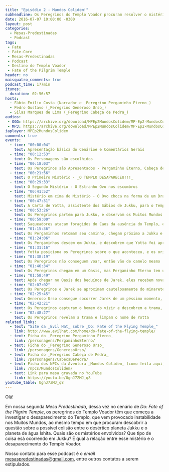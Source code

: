 ```yaml
---
title: "Episódio 2 - Mundos Colidem!"
subheadline: Os Peregrinos do Templo Voador procuram resolver o mistério sobre a potencial colisão entre Dois Mundos!
date: 2016-07-07 10:00:00 -0300
layout: post
categories:
  - Mesas-Predestinadas
  - Podcast
tags:
 - Fate
 - Fate-Core
 - Mesas-Predestinadas
 - Podcast
 - Destino do Templo Voador
 - Fate of the Pilgrim Temple
header: no
maisquatro_comments: true 
podcast_time: 177min
itunes:
  duration: 02:56:57
hosts:
  - Fábio Emilio Costa (Narrador e _Peregrino Pergaminho Eterno_)
  - Pedro Gustavo (_Peregrino Generoso Urso_)
  - Silas Marques de Lima (_Peregrino Cabeça de Pedra_)
audios:
 - OGG: https://archive.org/download/MPEp2MundosColidem/MP-Ep2-MundosColidem.ogg
 - MP3: https://archive.org/download/MPEp2MundosColidem/MP-Ep2-MundosColidem.mp3
iaplayer: MPEp2MundosColidem
comments: true
events:
  - time: "00:00:04"
    text: Apresentação básica do Cenárioe e Comentários Gerais
  - time: "00:12:53"
    text: Os Personagens são escolhidos
  - time: "00:18:03"
    text: Os Peregrinos são Apresentados - Pergaminho Eterno, Cabeça de Pedra e Generoso Urso
  - time: "00:21:56"
    text: O Primeiro Mistério - _O TEMPLO DESAPARECEU!!!_
  - time: "00:29:33"
    text: O Segundo Mistério - O Estranho Ovo nos escombros
  - time: "00:41:52"
    text: Mistério em cima de Mistério - O Ovo choca na forma de um Dragão Gigante!
  - time: "00:47:31"
    text: A Carta de Yotta, assistente dos Sábios de Jukku, para o Templo Voador
  - time: "00:53:26"
    text: Os Peregrinos partem para Jukku, e observam os Muitos Mundos 
  - time: "00:59:00"
    text: Saqueadores atacam foragidos do Caos da ausência do Templo, e os Peregrinos não podem deixar isso quieto
  - time: "01:15:36"
    text: Os Pergaminhos retomam seu caminho, chegam próximo a Jukku e analisam a situação
  - time: "01:24:06"
    text: Os Pergaminhos descem em Jukku, e descobrem que Yotta foi aprisionado!
  - time: "01:31:16"
    text: Yotta posiciona os Peregrinos sobre o que aconteceu, e os orientam a procurar Sarek, líder dos Beduínos
  - time: "01:38:19"
    text: Os Peregrinos não conseguem voar, então vão de camelo mesmo
  - time: "01:46:34"
    text: Os Peregrinos chegam em um Oasis, mas Pergaminho Eterno tem uma péssima surpresa, e os demais lutam pela vida de Pergaminho Eterno
  - time: "01:58:49"
    text: Após chegar no Oasis dos beduínos de Jarek, eles recebem novas informações de Jarek e eles descobrem sobre a trama
  - time: "02:07:02"
    text: Os Peregrinos e Jarek se aproximam cautelosamente do minarete e Generoso Urso tornar-se excessivo, e com isso o combate começa
  - time: "02:25:45"
    text: Generoso Urso consegue socorrer Jarek de um péssimo momento, e Pergaminho Eterno recebe a ajuda do Dragão
  - time: "02:42:21"
    text: Os Peregrinos capturam o homem do vizir e descobrem a trama, e o minarete é destruído
  - time: "02:48:27"
    text: Os Peregrinos revelam a trama e limpam o nome de Yotta
related_links: 
  - text: "Site da _Evil Hat_ sobre _Do: Fate of the Flying Temple_"
    link: http://www.evilhat.com/home/do-fate-of-the-flying-temple/    
  - text: Ficha do _Peregrino Pergaminho Eterno_
    link: /personagens/PergaminhoEterno/
  - text: Ficha do _Peregrino Generoso Urso_
    link: /personagens/GenerosoUrso/
  - text: Ficha do _Peregrino Cabeça de Pedra_
    link: /personagens/CabecaDePedra/
  - text: Ficha dos NPCs da Aventura _Mundos Colidem_ (como feita aqui)
    link: /npcs/MundosColidem/
  - text: Link para mesa gravada no YouTube
    link: https://youtu.be/UgnJ7ZMJ_q8
youtube_table: UgnJ7ZMJ_q8
---
```


Olá!

Em nossa segunda _Mesa Predestinada_, dessa vez no cenário de _Do: Fate of the Pilgrim Temple_, os peregrinos do Templo Voador têm que começa a investigar o desaparecimento do Templo, que vem provocado instabilidade nos Muitos Mundos, ao mesmo tempo em que procuram descobrir a questão sobre a possível colisão entre o desértico planeta Jukku e o planeta de água Ishita. Quais são os mistérios envolvidos? Que tipo de coisa esá ocorrendo em Jukku? E qual a relação entre esse mistério e o desaparecimento do Templo Voador.

Nosso contato para esse podcast é o _email_ <mesaspredestinadas@gmail.com>, entre outros contatos a serem estipulados.

[fatemasters]: http://fatemasters.github.io
[rolandomaisquatro]: http://rolandomaisquatro.github.io
